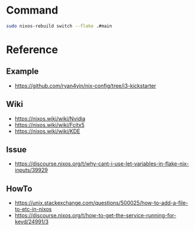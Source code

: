 # Command
```sh
sudo nixos-rebuild switch --flake .#main
```

# Reference
## Example
- https://github.com/ryan4yin/nix-config/tree/i3-kickstarter

## Wiki
- https://nixos.wiki/wiki/Nvidia
- https://nixos.wiki/wiki/Fcitx5
- https://nixos.wiki/wiki/KDE

## Issue
- https://discourse.nixos.org/t/why-cant-i-use-let-variables-in-flake-nix-inputs/39929

## HowTo
- https://unix.stackexchange.com/questions/500025/how-to-add-a-file-to-etc-in-nixos
- https://discourse.nixos.org/t/how-to-get-the-service-running-for-keyd/24991/3
